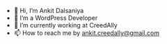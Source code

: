- 👋 Hi, I’m Ankit Dalsaniya
- 👀 I’m a WordPress Developer
- 🌱 I’m currently working at CreedAlly
- 📫 How to reach me by ankit.creedally@gmail.com

<!---
Ankitcreedally/Ankitcreedally is a ✨ special ✨ repository because its `README.md` (this file) appears on your GitHub profile.
You can click the Preview link to take a look at your changes.
--->
